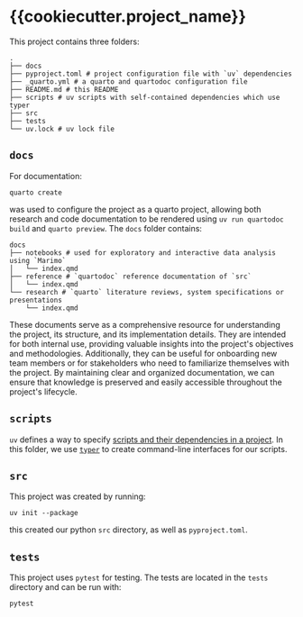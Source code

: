 # {{cookiecutter.project_name}}
This project contains three folders:
```
.
├── docs
├── pyproject.toml # project configuration file with `uv` dependencies
├── _quarto.yml # a quarto and quartodoc configuration file
├── README.md # this README
├── scripts # uv scripts with self-contained dependencies which use typer
├── src
├── tests
└── uv.lock # uv lock file
```

## `docs`
For documentation:
```
quarto create
```
was used to configure the project as a quarto project, allowing both research and code documentation to be rendered using `uv run quartodoc build` and `quarto preview`. The `docs` folder contains:  
```
docs
├── notebooks # used for exploratory and interactive data analysis using `Marimo`
│   └── index.qmd
├── reference # `quartodoc` reference documentation of `src`
│   └── index.qmd
└── research # `quarto` literature reviews, system specifications or presentations
    └── index.qmd
```
These documents serve as a comprehensive resource for understanding the project, its structure, and its implementation details. They are intended for both internal use, providing valuable insights into the project's objectives and methodologies.  Additionally, they can be useful for onboarding new team members or for stakeholders who need to familiarize themselves with the project. By maintaining clear and organized documentation, we can ensure that knowledge is preserved and easily accessible throughout the project's lifecycle.

## `scripts`
`uv` defines a way to specify [scripts and their dependencies in a project](https://docs.astral.sh/uv/guides/scripts/#declaring-script-dependencies). In this folder, we use [`typer`](https://typer.tiangolo.com/) to create command-line interfaces for our scripts.

## `src`
This project was created by running:
```
uv init --package
```
this created our python `src` directory, as well as `pyproject.toml`.

## `tests`
This project uses `pytest` for testing. The tests are located in the `tests` directory and can be run with:
```
pytest
```
